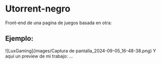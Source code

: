 # Utorrent-negro
Front-end de una pagina de juegos basada en otra:
## Ejemplo:
![LuxGaming](images/Captura de pantalla_2024-09-05_16-48-38.png)
Y aquí un preview de mi trabajo:
...
